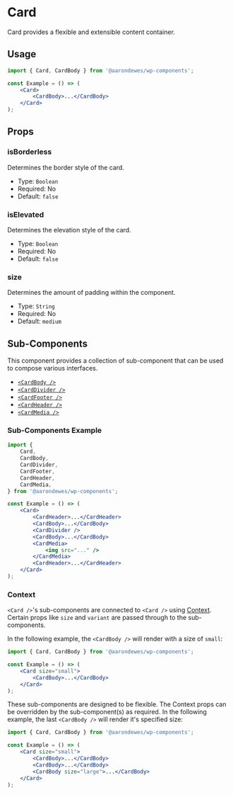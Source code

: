 # Card

Card provides a flexible and extensible content container.

## Usage

```jsx
import { Card, CardBody } from '@aarondewes/wp-components';

const Example = () => (
	<Card>
		<CardBody>...</CardBody>
	</Card>
);
```

## Props

### isBorderless

Determines the border style of the card.

-   Type: `Boolean`
-   Required: No
-   Default: `false`

### isElevated

Determines the elevation style of the card.

-   Type: `Boolean`
-   Required: No
-   Default: `false`

### size

Determines the amount of padding within the component.

-   Type: `String`
-   Required: No
-   Default: `medium`

## Sub-Components

This component provides a collection of sub-component that can be used to compose various interfaces.

-   [`<CardBody />`](./docs/body.md)
-   [`<CardDivider />`](./docs/divider.md)
-   [`<CardFooter />`](./docs/footer.md)
-   [`<CardHeader />`](./docs/header.md)
-   [`<CardMedia />`](./docs/media.md)

### Sub-Components Example

```jsx
import {
	Card,
	CardBody,
	CardDivider,
	CardFooter,
	CardHeader,
	CardMedia,
} from '@aarondewes/wp-components';

const Example = () => (
	<Card>
		<CardHeader>...</CardHeader>
		<CardBody>...</CardBody>
		<CardDivider />
		<CardBody>...</CardBody>
		<CardMedia>
			<img src="..." />
		</CardMedia>
		<CardHeader>...</CardHeader>
	</Card>
);
```

### Context

`<Card />`'s sub-components are connected to `<Card />` using [Context](https://reactjs.org/docs/context.html). Certain props like `size` and `variant` are passed through to the sub-components.

In the following example, the `<CardBody />` will render with a size of `small`:

```jsx
import { Card, CardBody } from '@aarondewes/wp-components';

const Example = () => (
	<Card size="small">
		<CardBody>...</CardBody>
	</Card>
);
```

These sub-components are designed to be flexible. The Context props can be overridden by the sub-component(s) as required. In the following example, the last `<CardBody />` will render it's specified size:

```jsx
import { Card, CardBody } from '@aarondewes/wp-components';

const Example = () => (
	<Card size="small">
		<CardBody>...</CardBody>
		<CardBody>...</CardBody>
		<CardBody size="large">...</CardBody>
	</Card>
);
```
